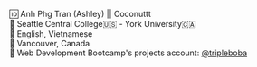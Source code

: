 🆔 Anh Phg Tran (Ashley) || Coconuttt <br>
🧠 Seattle Central College🇺🇸 - York University🇨🇦 <br>
💬 English, Vietnamese <br>
🚀 Vancouver, Canada <br>
🧬 Web Development Bootcamp's projects account: [@tripleboba](https://github.com/tripleboba)
